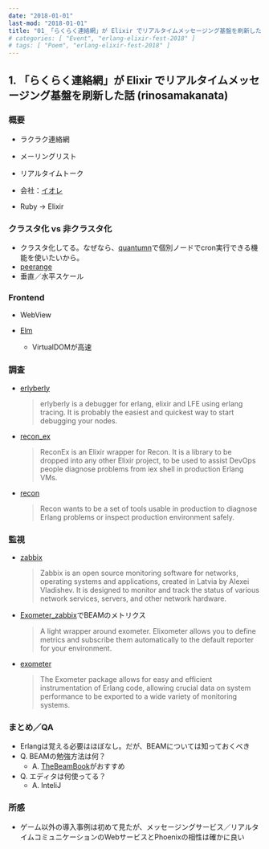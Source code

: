 ```yaml
---
date: "2018-01-01"
last-mod: "2018-01-01"
title: "01_「らくらく連絡網」が Elixir でリアルタイムメッセージング基盤を刷新した話"
# categories: [ "Event", "erlang-elixir-fest-2018" ]
# tags: [ "Poem", "erlang-elixir-fest-2018" ]
---
```


## 1.  「らくらく連絡網」が Elixir でリアルタイムメッセージング基盤を刷新した話 (rinosamakanata)

### 概要

-  ラクラク連絡網
  - メーリングリスト
  - リアルタイムトーク

- 会社：[イオレ](http://www.eole.co.jp/)
- Ruby → Elixir



### クラスタ化 vs  非クラスタ化

- クラスタ化してる。なぜなら、[quantumn](https://github.com/quantum-elixir/quantum-core)で個別ノードでcron実行できる機能を使いたいから。
- [peerange](https://github.com/mrluc/peerage)
- 垂直／水平スケール



### Frontend

- WebView

- [Elm](http://elm-lang.org/)
  - VirtualDOMが高速



### 調査

- [erlyberly](https://github.com/andytill/erlyberly)

  > erlyberly is a debugger for erlang, elixir and LFE using erlang tracing. It is probably the easiest and quickest way to start debugging your nodes.

- [recon_ex](https://github.com/tatsuya6502/recon_ex)

  > ReconEx is an Elixir wrapper for Recon. It is a library to be dropped into any other Elixir project, to be used to assist DevOps people diagnose problems from iex shell in production Erlang VMs.

- [recon](https://github.com/ferd/recon)

  > Recon wants to be a set of tools usable in production to diagnose Erlang problems or inspect production environment safely.

### 監視

- [zabbix](https://www.zabbix.com/)

  > Zabbix is an open source monitoring software for networks, operating systems and applications, created in Latvia by Alexei Vladishev. It is designed to monitor and track the status of various network services, servers, and other network hardware.
  
- [Exometer_zabbix](https://github.com/tverlaan/exometer_zabbix)でBEAMのメトリクス

  > A light wrapper around exometer.
  > Elixometer allows you to define metrics and subscribe them automatically to the default reporter for your environment.

- [exometer](https://github.com/Feuerlabs/exometer)

  > The Exometer package allows for easy and efficient instrumentation of Erlang code, allowing crucial data on system performance to be exported to a wide variety of monitoring systems.

### まとめ／QA

- Erlangは覚える必要はほぼなし。だが、BEAMについては知っておくべき
- Q. BEAMの勉強方法は何？
  - A. [TheBeamBook](https://github.com/happi/theBeamBook)がおすすめ
- Q. エディタは何使ってる？
  - A. InteliJ

### 所感

- ゲーム以外の導入事例は初めて見たが、メッセージングサービス／リアルタイムコミュニケーションのWebサービスとPhoenixの相性は確かに良い
